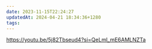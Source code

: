 ```yaml
---
date: 2023-11-15T22:24:27
updatedAt: 2024-04-21 18:34:36+1280
tags: 
---
```

https://youtu.be/5j82Tbseud4?si=QeLml_mE6AMLNZTa